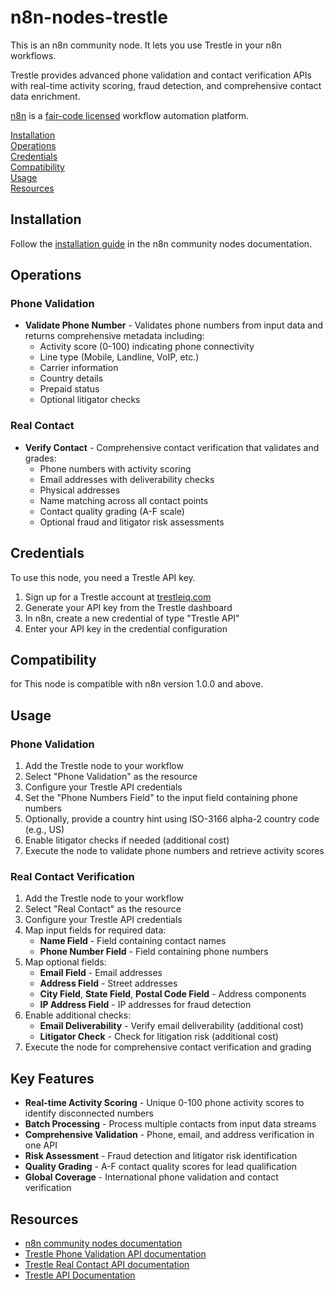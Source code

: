 # n8n-nodes-trestle

This is an n8n community node. It lets you use Trestle in your n8n workflows.

Trestle provides advanced phone validation and contact verification APIs with real-time activity scoring, fraud detection, and comprehensive contact data enrichment.

[n8n](https://n8n.io/) is a [fair-code licensed](https://docs.n8n.io/reference/license/) workflow automation platform.

[Installation](#installation)  
[Operations](#operations)  
[Credentials](#credentials)  
[Compatibility](#compatibility)  
[Usage](#usage)  
[Resources](#resources)  

## Installation

Follow the [installation guide](https://docs.n8n.io/integrations/community-nodes/installation/) in the n8n community nodes documentation.

## Operations

### Phone Validation
- **Validate Phone Number** - Validates phone numbers from input data and returns comprehensive metadata including:
  - Activity score (0-100) indicating phone connectivity
  - Line type (Mobile, Landline, VoIP, etc.)
  - Carrier information
  - Country details
  - Prepaid status
  - Optional litigator checks

### Real Contact
- **Verify Contact** - Comprehensive contact verification that validates and grades:
  - Phone numbers with activity scoring
  - Email addresses with deliverability checks
  - Physical addresses
  - Name matching across all contact points
  - Contact quality grading (A-F scale)
  - Optional fraud and litigator risk assessments

## Credentials

To use this node, you need a Trestle API key.

1. Sign up for a Trestle account at [trestleiq.com](https://trestleiq.com)
2. Generate your API key from the Trestle dashboard
3. In n8n, create a new credential of type "Trestle API"
4. Enter your API key in the credential configuration

## Compatibility
for 
This node is compatible with n8n version 1.0.0 and above.

## Usage

### Phone Validation
1. Add the Trestle node to your workflow
2. Select "Phone Validation" as the resource
3. Configure your Trestle API credentials
4. Set the "Phone Numbers Field" to the input field containing phone numbers
5. Optionally, provide a country hint using ISO-3166 alpha-2 country code (e.g., US)
6. Enable litigator checks if needed (additional cost)
7. Execute the node to validate phone numbers and retrieve activity scores

### Real Contact Verification
1. Add the Trestle node to your workflow
2. Select "Real Contact" as the resource
3. Configure your Trestle API credentials
4. Map input fields for required data:
   - **Name Field** - Field containing contact names
   - **Phone Number Field** - Field containing phone numbers
5. Map optional fields:
   - **Email Field** - Email addresses
   - **Address Field** - Street addresses
   - **City Field**, **State Field**, **Postal Code Field** - Address components
   - **IP Address Field** - IP addresses for fraud detection
6. Enable additional checks:
   - **Email Deliverability** - Verify email deliverability (additional cost)
   - **Litigator Check** - Check for litigation risk (additional cost)
7. Execute the node for comprehensive contact verification and grading

## Key Features

- **Real-time Activity Scoring** - Unique 0-100 phone activity scores to identify disconnected numbers
- **Batch Processing** - Process multiple contacts from input data streams
- **Comprehensive Validation** - Phone, email, and address verification in one API
- **Risk Assessment** - Fraud detection and litigator risk identification
- **Quality Grading** - A-F contact quality scores for lead qualification
- **Global Coverage** - International phone validation and contact verification

## Resources

* [n8n community nodes documentation](https://docs.n8n.io/integrations/#community-nodes)
* [Trestle Phone Validation API documentation](https://trestle-api.redoc.ly/Current/tag/Phone-Validation-API)
* [Trestle Real Contact API documentation](https://trestle-api.redoc.ly/Current/tag/Real-Contact-API)
* [Trestle API Documentation](https://trestle-api.redoc.ly/)